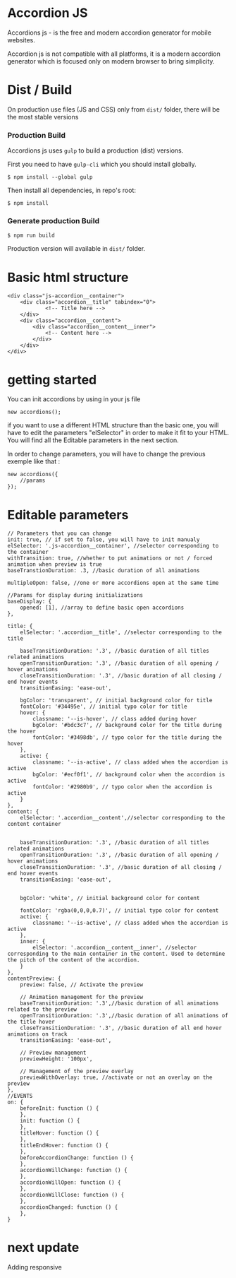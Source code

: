 Accordion JS
==========

Accordions js - is the free and modern accordion generator for mobile websites.

Accordion js is not compatible with all platforms, it is a modern  accordion generator which is focused only on modern browser to bring simplicity.

# Dist / Build

On production use files (JS and CSS) only from `dist/` folder, there will be the most stable versions

### Production Build

Accordions js uses `gulp` to build a production (dist) versions.

First you need to have `gulp-cli` which you should install globally.

```
$ npm install --global gulp
```

Then install all dependencies, in repo's root:

```
$ npm install
```

### Generate production Build

```
$ npm run build
```

Production version will available in `dist/` folder.


# Basic html structure

    <div class="js-accordion__container">
        <div class="accordion__title" tabindex="0">
                <!-- Title here -->
        </div>
        <div class="accordion__content">
            <div class="accordion__content__inner">
                <!-- Content here -->
            </div>
        </div>
    </div>
        
# getting started

You can init accordions by using in your js file
    
    new accordions();
    
if you want to use a different HTML structure than the basic one, you will have to edit the parameters "elSelector" in order to make it fit to your HTML. You will find all the Editable parameters in the next section.

In order to change parameters, you will have to change the previous exemple like that :
    
    new accordions({
        //params
    });
    

# Editable parameters

    // Parameters that you can change
    init: true, // if set to false, you will have to init manualy
    elSelector: '.js-accordion__container', //selector corresponding to the container
    withTransition: true, //whether to put animations or not / forced animation when preview is true
    baseTranstionDuration: .3, //basic duration of all animations
                                 
    multipleOpen: false, //one or more accordions open at the same time

    //Params for display during initializations
    baseDisplay: {
        opened: [1], //array to define basic open accordions
    },

    title: {
        elSelector: '.accordion__title', //selector corresponding to the title

        baseTransitionDuration: '.3', //basic duration of all titles related animations
        openTransitionDuration: '.3', //basic duration of all opening / hover animations
        closeTransitionDuration: '.3', //basic duration of all closing / end hover events
        transitionEasing: 'ease-out',

        bgColor: 'transparent', // initial background color for title
        fontColor: '#34495e', // initial typo color for title
        hover: {
            classname: '--is-hover', // class added during hover
            bgColor: '#bdc3c7', // background color for the title during the hover
            fontColor: '#3498db', // typo color for the title during the hover
        },
        active: {
            classname: '--is-active', // class added when the accordion is active
            bgColor: '#ecf0f1', // background color when the accordion is active
            fontColor: '#2980b9', // typo color when the accordion is active
        }
    },
    content: {
        elSelector: '.accordion__content',//selector corresponding to the content container


        baseTransitionDuration: '.3', //basic duration of all titles related animations
        openTransitionDuration: '.3', //basic duration of all opening / hover animations
        closeTransitionDuration: '.3', //basic duration of all closing / end hover events
        transitionEasing: 'ease-out',


        bgColor: 'white', // initial background color for content
                            
        fontColor: 'rgba(0,0,0,0.7)', // initial typo color for content
        active: {
            classname: '--is-active', // class added when the accordion is active
        },
        inner: {
            elSelector: '.accordion__content__inner', //selector corresponding to the main container in the content. Used to determine the pitch of the content of the accordion.
        }
    },
    contentPreview: {
        preview: false, // Activate the preview

        // Animation management for the preview
        baseTransitionDuration: '.3',//basic duration of all animations related to the preview
        openTransitionDuration: '.3',//basic duration of all animations of the title hover
        closeTransitionDuration: '.3', //basic duration of all end hover animations on track
        transitionEasing: 'ease-out',

        // Preview management
        previewHeight: '100px',

        // Management of the preview overlay
        previewWithOverlay: true, //activate or not an overlay on the preview
    },
    //EVENTS
    on: {
        beforeInit: function () {
        },
        init: function () {
        },
        titleHover: function () {
        },
        titleEndHover: function () {
        },
        beforeAccordionChange: function () {
        },
        accordionWillChange: function () {
        },
        accordionWillOpen: function () {
        },
        accordionWillClose: function () {
        },
        accordionChanged: function () {
        },
    }


# next update

Adding responsive
